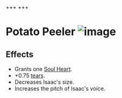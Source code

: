 +++
+++

 # Potato Peeler ![image](/image/Potato_Peeler.png) 


Effects
---------


* Grants one [Soul Heart](/wiki/Soul_Heart "Soul Heart").
* +0.75 [tears](/wiki/Tears "Tears").
* Decreases Isaac's size.
* Increases the pitch of Isaac's voice.


